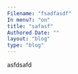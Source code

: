 ```yaml
---
Filename: "fsadfasdf"
In menu?: "on"
title: "safasf"
Authored Date: ""
layout: "blog"
type: "blog"
---
```


asfdsafd